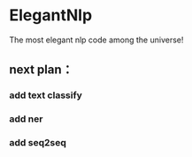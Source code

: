# ElegantNlp
The most elegant nlp code among the universe!

## next plan：
### add text classify
### add ner
### add seq2seq